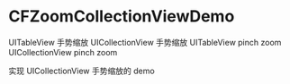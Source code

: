 # CFZoomCollectionViewDemo
UITableView 手势缩放  UICollectionView 手势缩放  UITableView pinch zoom  UICollectionView pinch zoom

实现 UICollectionView 手势缩放的 demo
